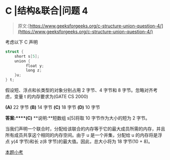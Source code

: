 # C |结构&联合|问题 4

> 原文:[https://www.geeksforgeeks.org/c-structure-union-question-4/](https://www.geeksforgeeks.org/c-structure-union-question-4/)

考虑以下 C 声明

```cpp
struct { 
    short s[5];
    union { 
         float y; 
         long z; 
    }u; 
} t;
```

假设短、浮点和长类型的对象分别占用 2 字节、4 字节和 8 字节。忽略对齐考虑，变量 t 的内存要求为(GATE CS 2000)

**(A)** 22 字节
**(B)** 14 字节
**(C)** 18 字节
**(D)** 10 字节

**答案:****(C)**
**说明:**短数组 s[5]将取 10 字节作为大小的短为 2 字节。

当我们声明一个联合时，分配给该联合的内存等于它的最大成员所需的内存，并且所有成员共享这个相同的内存空间。由于 u 是一个并集，分配给 u 的内存将是浮点 y(4 字节)和长 z(8 字节)的最大值。因此，总大小将为 18 字节(10 + 8)。

[本题小考](https://www.geeksforgeeks.org/c-language-2-gq/structure-union-gq/)